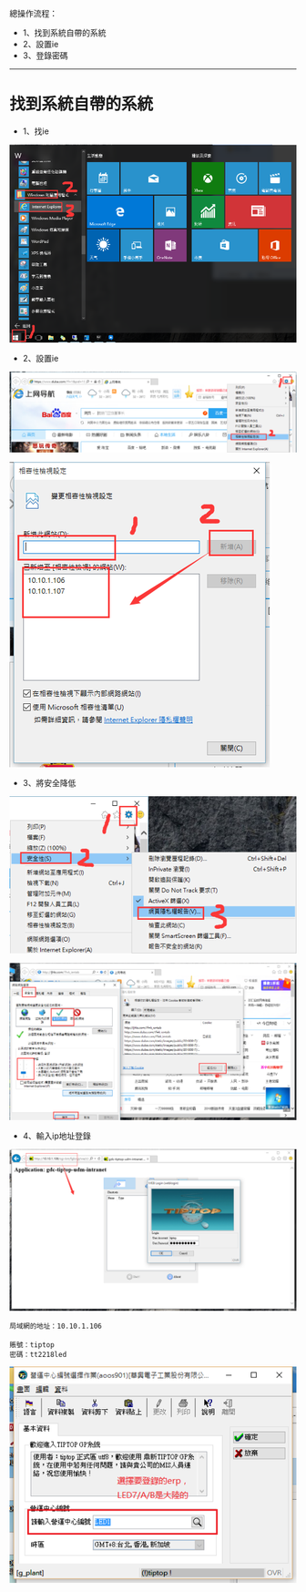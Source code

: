 總操作流程：
- 1、找到系統自帶的系統
- 2、設置ie
- 3、登錄密碼

***

# 找到系統自帶的系統

- 1、找ie

![](image/1-1.png)

- 2、設置ie

![](image/1-2.png)

![](image/1-3.png)

- 3、將安全降低

![](image/1-4.png)


![](image/1-5.png)

- 4、輸入ip地址登錄

![](image/1-6.png)

```
局域網的地址：10.10.1.106

賬號：tiptop
密碼：tt2218led
```
![](image/1-7.png)
